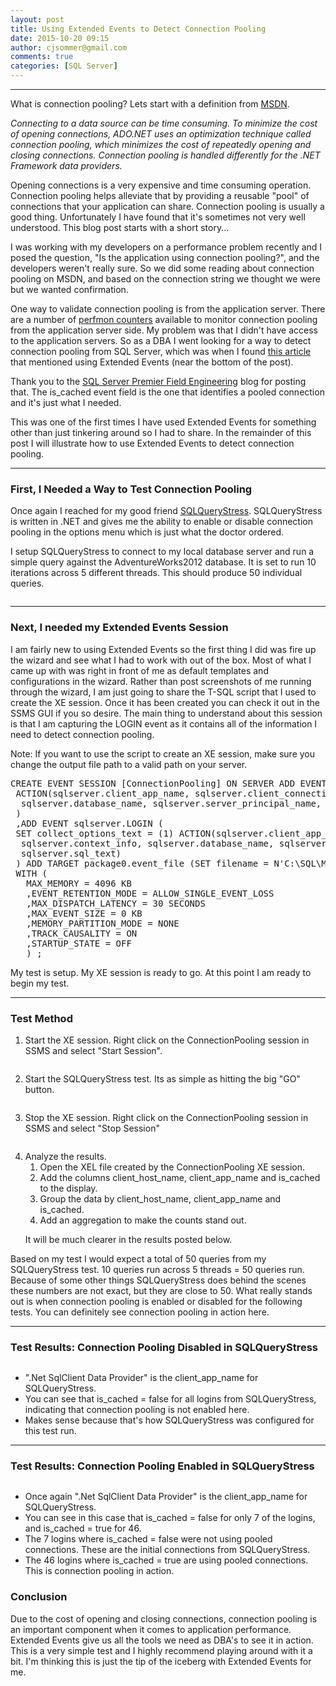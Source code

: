 ```yaml
---
layout: post
title: Using Extended Events to Detect Connection Pooling
date: 2015-10-20 09:15
author: cjsommer@gmail.com
comments: true
categories: [SQL Server]
---
```

<hr />
What is connection pooling? Lets start with a definition from <a href="https://msdn.microsoft.com/en-us/library/bb399543(v=vs.110).aspx" target="_blank">MSDN</a>.

<em>Connecting to a data source can be time consuming. To minimize the cost of opening connections, ADO.NET uses an optimization technique called connection pooling, which minimizes the cost of repeatedly opening and closing connections. Connection pooling is handled differently for the .NET Framework data providers.</em>

Opening connections is a very expensive and time consuming operation. Connection pooling helps alleviate that by providing a reusable "pool" of connections that your application can share. Connection pooling is usually a good thing. Unfortunately I have found that it's sometimes not very well understood. This blog post starts with a short story...

I was working with my developers on a performance problem recently and I posed the question, "Is the application using connection pooling?", and the developers weren't really sure. So we did some reading about connection pooling on MSDN, and based on the connection string we thought we were but we wanted confirmation.

One way to validate connection pooling is from the application server. There are a number of <a href="https://msdn.microsoft.com/en-us/library/ms254503(v=vs.110).aspx" target="_blank">perfmon counters</a> available to monitor connection pooling from the application server side. My problem was that I didn't have access to the application servers. So as a DBA I went looking for a way to detect connection pooling from SQL Server, which was when I found <a href="http://blogs.msdn.com/b/sql_pfe_blog/archive/2013/10/08/connection-pooling-for-the-sql-server-dba.aspx" target="_blank">this article</a> that mentioned using Extended Events (near the bottom of the post).

Thank you to the <a href="http://blogs.msdn.com/b/sql_pfe_blog/archive/2013/10/08/connection-pooling-for-the-sql-server-dba.aspx" target="_blank">SQL Server Premier Field Engineering</a> blog for posting that. The is_cached event field is the one that identifies a pooled connection and it's just what I needed. 

This was one of the first times I have used Extended Events for something other than just tinkering around so I had to share. In the remainder of this post I will illustrate how to use Extended Events to detect connection pooling.

<hr />

<h3>First, I Needed a Way to Test Connection Pooling</h3>
Once again I reached for my good friend <a href="http://www.datamanipulation.net/SQLQueryStress/" target="_blank">SQLQueryStress</a>. SQLQueryStress is written in .NET and gives me the ability to enable or disable connection pooling in the options menu which is just what the doctor ordered.

<img class="alignnone size-full wp-image-1056 " src="/img/2015/10/img_561ee82ccbb9a.png" alt="" />

I setup SQLQueryStress to connect to my local database server and run a simple query against the AdventureWorks2012 database. It is set to run 10 iterations across 5 different threads. This should produce 50 individual queries.
<p id="YJiXxyu"><img class="alignnone size-full wp-image-1057 " src="/img/2015/10/img_561ee8adc70ab.png" alt="" /></p>

<hr />

<h3>Next, I needed my Extended Events Session</h3>
I am fairly new to using Extended Events so the first thing I did was fire up the wizard and see what I had to work with out of the box. Most of what I came up with was right in front of me as default templates and configurations in the wizard. Rather than post screenshots of me running through the wizard, I am just going to share the T-SQL script that I used to create the XE session. Once it has been created you can check it out in the SSMS GUI if you so desire. The main thing to understand about this session is that I am capturing the LOGIN event as it contains all of the information I need to detect connection pooling.

Note: If you want to use the script to create an XE session, make sure you change the output file path to a valid path on your server.
<pre class="theme:ssms2012 lang:tsql decode:true " title="XE Session Definition">
CREATE EVENT SESSION [ConnectionPooling] ON SERVER ADD EVENT sqlserver.connectivity_ring_buffer_recorded (
 ACTION(sqlserver.client_app_name, sqlserver.client_connection_id, sqlserver.client_hostname, sqlserver.context_info, 
  sqlserver.database_name, sqlserver.server_principal_name, sqlserver.session_id, sqlserver.sql_text)
 )
 ,ADD EVENT sqlserver.LOGIN (
 SET collect_options_text = (1) ACTION(sqlserver.client_app_name, sqlserver.client_connection_id, sqlserver.client_hostname, 
  sqlserver.context_info, sqlserver.database_name, sqlserver.server_instance_name, sqlserver.server_principal_name, 
  sqlserver.sql_text)
 ) ADD TARGET package0.event_file (SET filename = N'C:\SQL\MSSQL11.INST1\MSSQL\Log\ConnectionPooling.xel')
 WITH (
   MAX_MEMORY = 4096 KB
   ,EVENT_RETENTION_MODE = ALLOW_SINGLE_EVENT_LOSS
   ,MAX_DISPATCH_LATENCY = 30 SECONDS
   ,MAX_EVENT_SIZE = 0 KB
   ,MEMORY_PARTITION_MODE = NONE
   ,TRACK_CAUSALITY = ON
   ,STARTUP_STATE = OFF
   ) ;
</pre>

My test is setup. My XE session is ready to go. At this point I am ready to begin my test. 

<hr />

<h3>Test Method</h3>
<ol>
<li>
Start the XE session. Right click on the ConnectionPooling session in SSMS and select "Start Session".
<p><img alt='' class='alignnone size-full wp-image-1065 ' src='/img/2015/10/img_561eed80a4df6.png' /></p>
</li>
<li>
Start the SQLQueryStress test. Its as simple as hitting the big "GO" button.
<p><img class="alignnone size-full wp-image-1057 " src="/img/2015/10/img_561ee8adc70ab.png" alt="" /></p>
</li>
<li>
Stop the XE session. Right click on the ConnectionPooling session in SSMS and select "Stop Session"
<p><img alt='' class='alignnone size-full wp-image-1067 ' src='/img/2015/10/img_561eee22ad378.png' /></p>
</li>
<li>Analyze the results. 
<ol>
<li>Open the XEL file created by the ConnectionPooling XE session.</li>
<li>Add the columns client_host_name, client_app_name and is_cached to the display.</li>
<li>Group the data by client_host_name, client_app_name and is_cached.</li>
<li>Add an aggregation to make the counts stand out.</li>
</ol>
<p>It will be much clearer in the results posted below.
</li>
</ol>

<p>Based on my test I would expect a total of 50 queries from my SQLQueryStress test. 10 queries run across 5 threads = 50 queries run. Because of some other things SQLQueryStress does behind the scenes these numbers are not exact, but they are close to 50. What really stands out is when connection pooling is enabled or disabled for the following tests. You can definitely see connection pooling in action here.

<hr>
<h3>Test Results: Connection Pooling Disabled in SQLQueryStress</h3>
<img alt='' class='alignnone size-full wp-image-1088 ' src='/img/2015/10/img_561f0653f00cb.png' />

<ul>
<li>".Net SqlClient Data Provider" is the client_app_name for SQLQueryStress. </li>
<li>You can see that is_cached = false for all logins from SQLQueryStress, indicating that connection pooling is not enabled here. </li>
<li>Makes sense because that's how SQLQueryStress was configured for this test run.</li>
</ul>

<hr>
<h3>Test Results: Connection Pooling Enabled in SQLQueryStress</h3>
<img alt='' class='alignnone size-full wp-image-1089 ' src='/img/2015/10/img_561f06d038cc6.png' />

<ul>
<li>Once again ".Net SqlClient Data Provider" is the client_app_name for SQLQueryStress. </li>
<li>You can see in this case that is_cached = false for only 7 of the logins, and is_cached = true for 46.</li>
<li>The 7 logins where is_cached = false were not using pooled connections. These are the initial connections from SQLQueryStress.</li>
<li>The 46 logins where is_cached = true are using pooled connections. This is connection pooling in action.</li>
</ul>

<h3>Conclusion</h3>
Due to the cost of opening and closing connections, connection pooling is an important component when it comes to application performance. Extended Events give us all the tools we need as DBA's to see it in action. This is a very simple test and I highly recommend playing around with it a bit. I'm thinking this is just the tip of the iceberg with Extended Events for me.
